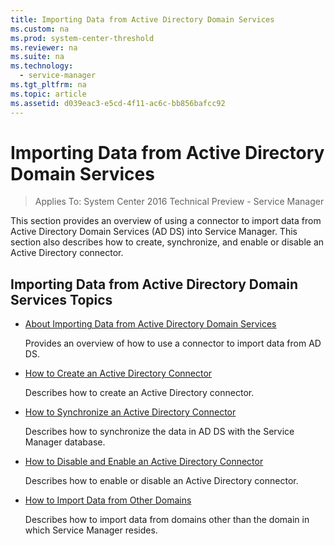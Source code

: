 ```yaml
---
title: Importing Data from Active Directory Domain Services
ms.custom: na
ms.prod: system-center-threshold
ms.reviewer: na
ms.suite: na
ms.technology: 
  - service-manager
ms.tgt_pltfrm: na
ms.topic: article
ms.assetid: d039eac3-e5cd-4f11-ac6c-bb856bafcc92
---
```

# Importing Data from Active Directory Domain Services

>Applies To: System Center 2016 Technical Preview - Service Manager

This section provides an overview of using a connector to import data from Active Directory Domain Services (AD DS) into Service Manager. This section also describes how to create, synchronize, and enable or disable an Active Directory connector.

## Importing Data from Active Directory Domain Services Topics

-   [About Importing Data from Active Directory Domain Services](About-Importing-Data-from-Active-Directory-Domain-Services.md)

    Provides an overview of how to use a connector to import data from AD DS.

-   [How to Create an Active Directory Connector](How-to-Create-an-Active-Directory-Connector.md)

    Describes how to create an Active Directory connector.

-   [How to Synchronize an Active Directory Connector](How-to-Synchronize-an-Active-Directory-Connector.md)

    Describes how to synchronize the data in AD DS with the Service Manager database.

-   [How to Disable and Enable an Active Directory Connector](How-to-Disable-and-Enable-an-Active-Directory-Connector.md)

    Describes how to enable or disable an Active Directory connector.

-   [How to Import Data from Other Domains](How-to-Import-Data-from-Other-Domains.md)

    Describes how to import data from domains other than the domain in which Service Manager resides.




